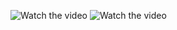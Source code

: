 ![Watch the video](https://github.com/fgdhsj/ind/blob/master/a.jpg)
![Watch the video](https://github.com/fgdhsj/ind/blob/master/java%E5%B9%B6%E5%8F%91%E6%95%99%E7%A8%8B.jpg)
